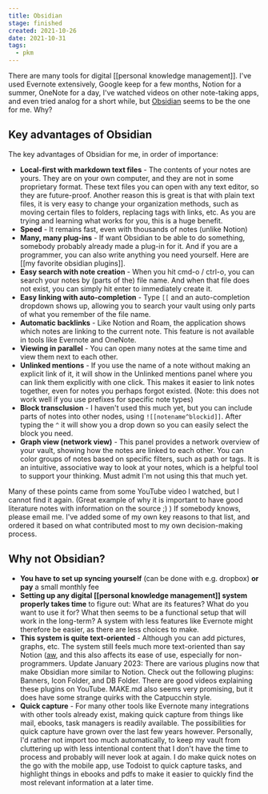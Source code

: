 ```yaml
---
title: Obsidian
stage: finished
created: 2021-10-26
date: 2021-10-31
tags:
  - pkm
---
```


There are many tools for digital [[personal knowledge management]]. I've used Evernote extensively, Google keep for a few months, Notion for a summer, OneNote for a day, I've watched videos on other note-taking apps, and even tried analog for a short while, but [Obsidian](https://obsidian.md/)  seems to be the one for me. Why?

## Key advantages of Obsidian
The key advantages of Obsidian for me, in order of importance:
- **Local-first with markdown text files** - The contents of your notes are yours. They are on your own computer, and they are not in some proprietary format. These text files you can open with any text editor, so they are future-proof. Another reason this is great is that with plain text files, it is very easy to change your organization methods, such as moving certain files to folders, replacing tags with links, etc. As you are trying and learning what works for you, this is a huge benefit.
- **Speed** - It remains fast, even with thousands of notes (unlike Notion)
- **Many, many plug-ins** - If want Obsidian to be able to do something, somebody probably already made a plug-in for it. And if you are a programmer, you can also write anything you need yourself. Here are [[my favorite obsidian plugins]].
- **Easy search with note creation** - When you hit cmd-o / ctrl-o, you can search your notes by (parts of the) file name. And when that file does not exist, you can simply hit enter to immediately create it.
- **Easy linking with auto-completion** - Type `[[` and an auto-completion dropdown shows up, allowing you to search your vault using only parts of what you remember of the file name.
- **Automatic backlinks** - Like Notion and Roam, the application shows which notes are linking to the current note. This feature is not available in tools like Evernote and OneNote.
- **Viewing in parallel** - You can open many notes at the same time and view them next to each other. 
- **Unlinked mentions** - If you use the name of a note without making an explicit link of it, it will show in the Unlinked mentions panel where you can link them explicitly with one click. This makes it easier to link notes together, even for notes you perhaps forgot existed. (Note: this does not work well if you use prefixes for specific note types)
- **Block transclusion** - I haven't used this much yet, but you can include parts of notes into other nodes, using `![[notename^blockid]]`. After typing the `^` it will show you a drop down so you can easily select the block you need.
- **Graph view (network view)** - This panel provides a network overview of your vault, showing how the notes are linked to each other. You can color groups of notes based on specific filters, such as path or tags. It is an intuitive, associative way to look at your notes, which is a helpful tool to support your thinking. Must admit I'm not using this that much yet. 

Many of these points came from some YouTube video I watched, but I cannot find it again. (Great example of why it is important to have good literature notes with information on the source ;) ) If somebody knows, please email me.
I've added some of my own key reasons to that list, and ordered it based on what contributed most to my own decision-making process.

## Why not Obsidian?
- **You have to set up syncing yourself** (can be done with e.g. dropbox) **or pay** a small monthly fee
- **Setting up any digital [[personal knowledge management]] system properly takes time** to figure out:  What are its features? What do you want to use it for? What then seems to be a functional setup that will work in the long-term? A system with less features like Evernote might therefore be easier, as there are less choices to make.
- **This system is quite text-oriented** - Although you can add pictures, graphs, etc. The system still feels much more text-oriented than say Notion ([aw](https://www.reddit.com/r/Notion/comments/i8tz0p/notion_dashboard/), and this also affects its ease of use, especially for non-programmers. Update January 2023: There are various plugins now that make Obsidian more similar to Notion. Check out the following plugins: Banners, Icon Folder, and DB Folder. There are good videos explaining these plugins on YouTube. MAKE.md also seems very promising, but it does have some strange quirks with the Catpucchin style.
- **Quick capture** - For many other tools like Evernote many integrations with other tools already exist, making quick capture from things like mail, ebooks, task managers is readily available. The possibilities for quick capture have grown over the last few years however. Personally, I'd rather not import too much automatically, to keep my vault from cluttering up with less intentional content that I don't have the time to process and probably will never look at again. I do make quick notes on the go with the mobile app, use Todoist to quick capture tasks, and highlight things in ebooks and pdfs to make it easier to quickly find the most relevant information at a later time.